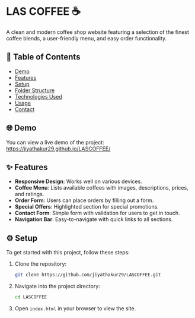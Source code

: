 # LAS COFFEE ☕
A clean and modern coffee shop website featuring a selection of the finest coffee blends, a user-friendly menu, and easy order functionality.

## 📑 Table of Contents
- [Demo](#demo)
- [Features](#features)
- [Setup](#setup)
- [Folder Structure](#folder-structure)
- [Technologies Used](#technologies-used)
- [Usage](#usage)
- [Contact](#contact)

## 🌐 Demo
You can view a live demo of the project: https://jiyathakur29.github.io/LASCOFFEE/

## ✨ Features
- **Responsive Design**: Works well on various devices.
- **Coffee Menu**: Lists available coffees with images, descriptions, prices, and ratings.
- **Order Form**: Users can place orders by filling out a form.
- **Special Offers**: Highlighted section for special promotions.
- **Contact Form**: Simple form with validation for users to get in touch.
- **Navigation Bar**: Easy-to-navigate with quick links to all sections.

## ⚙️ Setup
To get started with this project, follow these steps:

1. Clone the repository:
    ```bash
    git clone https://github.com/jiyathakur29/LASCOFFEE.git
    ```

2. Navigate into the project directory:
    ```bash
    cd LASCOFFEE
    ```

3. Open `index.html` in your browser to view the site.
